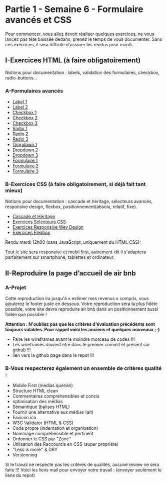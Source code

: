 # Partie 1 - Semaine 6 - Formulaire avancés et CSS

Pour commencer, vous allez devoir réaliser quelques exercices, ne vous lancez pas tête baissée dedans, prenez le temps de vous documenter. Sans ces exercices, il sera
difficile d'assurer les rendus pour mardi.

## I-Exercices HTML (à faire obligatoirement)

Notions pour documentation : labels, validation des formulaires, checkbox,
radio-buttons...

### A-Formulaires avancés

* [Label 1](https://skillcode.fr/exercicehtml-label1/)
* [Label 2](https://skillcode.fr/exercicehtml-label-2/)
* [Checkbox 1](https://skillcode.fr/exercicehtml-checkbox-1/)
* [Checkbox 2](https://skillcode.fr/exercicehtml-checkbox-2/)
* [Checkbox 3](https://skillcode.fr/exercicehtml-checkbox-3/)
* [Radio 1](https://skillcode.fr/exerciehtml-radio-1/)
* [Radio 2](https://skillcode.fr/exercicehtml-boutton-radio-2/)
* [Radio 3](https://skillcode.fr/exercicehtml-boutton-radio-3/)
* [Dropdown 1](https://skillcode.fr/exercicehtml-dropdown-1/)
* [Dropdown 2](https://skillcode.fr/exercicehtml-dropdown-2/)
* [Dropdown 3](https://skillcode.fr/exercicehtml-dropdown-3/)
* [Formulaire 1](https://skillcode.fr/exercicehtml-formulaire-1/)
* [Formulaire 2](https://skillcode.fr/exercicehtml-formulaire-2/)
* [Formulaire 3](https://skillcode.fr/exercicehtml-formulaire-3/)

### B-Exercices CSS (à faire obligatoirement, si déjà fait tant mieux)

Notions pour documentation : cascade et héritage, sélecteurs avancés, responsive
design, flexbox, positionnement(absolu, relatif, fixe).
* [Cascade et Héritage](https://skillcode.fr/exercice-cascade-et-heritage/)
* [Exercices Sélecteurs CSS](https://skillcode.fr/exercice-selecteurs-css-avances/)
* [Exercices Responsive Wev Design](https://skillcode.fr/exercices-responsive-web-design/)
* [Exercices Flexbox](https://skillcode.fr/exercices-flexbox/)

Rendu mardi 12h00 (sans JavaScript, uniquement du HTML CSS):

Tout le site sera responsive et mobil first, autrement-dit il s'adaptera parfaitement sur smartphone, tablettes et ordinateur.

## II-Reproduire la page d’accueil de air bnb

### A-Projet

Cette reproduction ira jusqu'à « estimer mes revenus » compris, vous ajouterez le footer juste en dessous.
Votre reproduction sera la plus fidèle possible, votre site devra reproduire air bnb dans un positionnement aussi fidèle que possible !

**Attention : N'oubliez pas que les critères d'évaluation précédents sont toujours valables. Pour rappel voici les anciens et quelques nouveaux ;-)**

* Faire les wireframes avant le moindre morceau de codes !!!
* Les wireframes doivent être dans le premier commit et présent sur github !!!
* lien vers la github page dans le repot !!!

### B-Vous respecterez également un ensemble de critères qualité :

* Mobile First (medias queries)
* Structure HTML clean
* Commentaires compréhensibles et concis
* optimisation des médias
* Sémantique (balises HTML)
* Fournir une alternative aux médias (alt)
* Favicon.ico
* W3C Validator (HTML & CSS)
* Code propre (indentation et organisation)
* Nommage compréhensible et pertinent
* Ordonner le CSS par "Zone"
* Utilisation des Raccourcis en CSS (super propriété)
* "Less is more'' & DRY
* Versionning

Si le travail ne respecte pas les critères de qualités, aucune review ne sera faite !!!
Voici les liens mail pour envoyer votre travail : (envoyer seulement le liens du repot)
